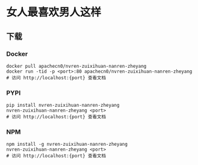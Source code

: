 # 女人最喜欢男人这样

## 下载

### Docker

```
docker pull apachecn0/nvren-zuixihuan-nanren-zheyang
docker run -tid -p <port>:80 apachecn0/nvren-zuixihuan-nanren-zheyang
# 访问 http://localhost:{port} 查看文档
```

### PYPI

```
pip install nvren-zuixihuan-nanren-zheyang
nvren-zuixihuan-nanren-zheyang <port>
# 访问 http://localhost:{port} 查看文档
```

### NPM

```
npm install -g nvren-zuixihuan-nanren-zheyang
nvren-zuixihuan-nanren-zheyang <port>
# 访问 http://localhost:{port} 查看文档
```